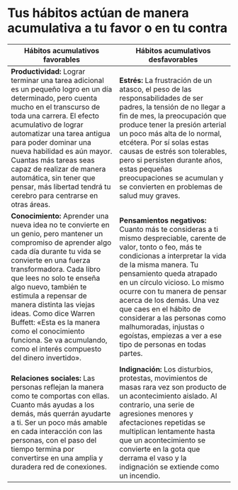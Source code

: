 # Tus hábitos actúan de manera acumulativa a tu favor o en tu contra

<!--- ### Page 35 @ 10 March 2023 12:29 PM -->
| **Hábitos acumulativos favorables** | **Hábitos acumulativos desfavorables** |
|---|---|
| **Productividad:** Lograr terminar una tarea adicional es un pequeño logro en un día determinado, pero cuenta mucho en el transcurso de toda una carrera. El efecto acumulativo de lograr automatizar una tarea antigua para poder dominar una nueva habilidad es aún mayor. Cuantas más tareas seas capaz de realizar de manera automática, sin tener que pensar, más libertad tendrá tu cerebro para centrarse en otras áreas. | **Estrés:** La frustración de un atasco, el peso de las responsabilidades de ser padres, la tensión de no llegar a fin de mes, la preocupación que produce tener la presión arterial un poco más alta de lo normal, etcétera. Por sí solas estas causas de estrés son tolerables, pero si persisten durante años, estas pequeñas preocupaciones se acumulan y se convierten en problemas de salud muy graves.  |
| **Conocimiento:** Aprender una nueva idea no te convierte en un genio, pero mantener un compromiso de aprender algo cada día durante tu vida se convierte en una fuerza transformadora. Cada libro que lees no solo te enseña algo nuevo, también te estimula a repensar de manera distinta las viejas ideas. Como dice Warren Buffett: «Esta es la manera como el conocimiento funciona. Se va acumulando, como el interés compuesto del dinero invertido». | **Pensamientos negativos:** Cuanto más te consideras a ti mismo despreciable, carente de valor, tonto o feo, más te condicionas a interpretar la vida de la misma manera. Tu pensamiento queda atrapado en un círculo vicioso. Lo mismo ocurre con tu manera de pensar acerca de los demás. Una vez que caes en el hábito de considerar a las personas como malhumoradas, injustas o egoístas, empiezas a ver a ese tipo de personas en todas partes. |
| **Relaciones sociales:** Las personas reflejan la manera como te comportas con ellas. Cuanto más ayudas a los demás, más querrán ayudarte a ti. Ser un poco más amable en cada interacción con las personas, con el paso del tiempo termina por convertirse en una amplia y duradera red de conexiones. | **Indignación:** Los disturbios, protestas, movimientos de masas rara vez son producto de un acontecimiento aislado. Al contrario, una serie de agresiones menores y afectaciones repetidas se multiplican lentamente hasta que un acontecimiento se convierte en la gota que derrama el vaso y la indignación se extiende como un incendio. |
